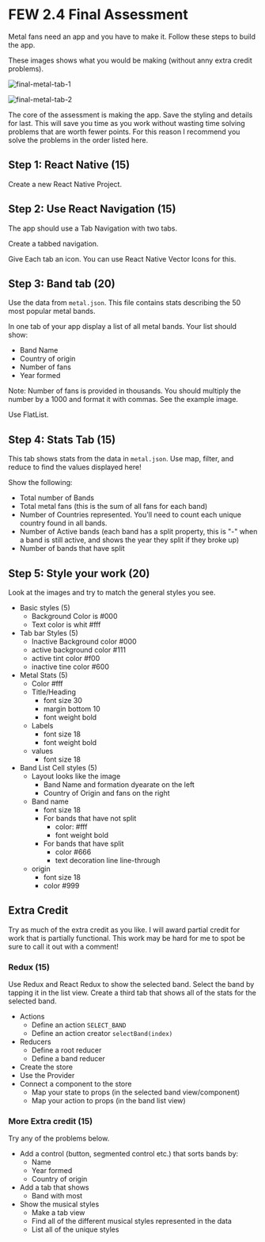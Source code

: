 # FEW 2.4 Final Assessment

Metal fans need an app and you have to make it. Follow these steps to build the app. 

These images shows what you would be making (without anny extra credit problems). 

![final-metal-tab-1](./assets/final-metal-tab-1.jpg)

![final-metal-tab-2](./assets/final-metal-tab-2.jpg)

The core of the assessment is making the app. Save the styling and details for last. This will save you time as you work without wasting time solving problems that are worth fewer points. For this reason I recommend you solve the problems in the order listed here. 

## Step 1: React Native (15)

Create a new React Native Project.

## Step 2: Use React Navigation (15)

The app should use a Tab Navigation with two tabs.

Create a tabbed navigation.

Give Each tab an icon. You can use React Native Vector Icons for this. 

## Step 3: Band tab (20)

Use the data from `metal.json`. This file contains stats describing the 50 most popular metal bands. 

In one tab of your app display a list of all metal bands. Your list should show: 

- Band Name
- Country of origin
- Number of fans
- Year formed

Note: Number of fans is provided in thousands. You should multiply the number by a 1000 and format it with commas. See the example image.

Use FlatList. 

## Step 4: Stats Tab (15)

This tab shows stats from the data in `metal.json`. Use map, filter, and reduce to find the values displayed here!

Show the following: 

- Total number of Bands
- Total metal fans (this is the sum of all fans for each band)
- Number of Countries represented. You'll need to count each unique country found in all bands. 
- Number of Active bands (each band has a split property, this is "-" when a band is still active, and shows the year they split if they broke up)
- Number of bands that have split

## Step 5: Style your work (20)

Look at the images and try to match the general styles you see. 

- Basic styles (5)
	- Background Color is #000
	- Text color is whit #fff
- Tab bar Styles (5)
	- Inactive Background color #000
	- active background color #111
	- active tint color #f00
	- inactive tine color #600
- Metal Stats (5)
	- Color #fff
	- Title/Heading
		- font size 30
		- margin bottom 10
		- font weight bold
	- Labels
		- font size 18
		- font weight bold
	- values
		- font size 18
- Band List Cell styles (5)
	- Layout looks like the image
		- Band Name and formation dyearate on the left
		- Country of Origin and fans on the right
	- Band name
		- font size 18
		- For bands that have not split
			- color: #fff
			- font weight bold
		- For bands that have split
			- color #666
			- text decoration line line-through
	- origin
		- font size 18
		- color #999

## Extra Credit 

Try as much of the extra credit as you like. I will award partial credit for work that is partially functional. This work may be hard for me to spot be sure to call it out with a comment! 

### Redux (15)

Use Redux and React Redux to show the selected band. Select the band by tapping it in the list view. Create a third tab that shows all of the stats for the selected band. 

- Actions 
	- Define an action `SELECT_BAND`
	- Define an action creator `selectBand(index)`
- Reducers 
	- Define a root reducer	
	- Define a band reducer
- Create the store 
- Use the Provider
- Connect a component to the store
	- Map your state to props (in the selected band view/component)
	- Map your action to props (in the band list view)

### More Extra credit (15)

Try any of the problems below. 

- Add a control (button, segmented control etc.) that sorts bands by: 
	- Name
	- Year formed
	- Country of origin
- Add a tab that shows 
	- Band with most
- Show the musical styles
	- Make a tab view 
	- Find all of the different musical styles represented in the data
	- List all of the unique styles 
